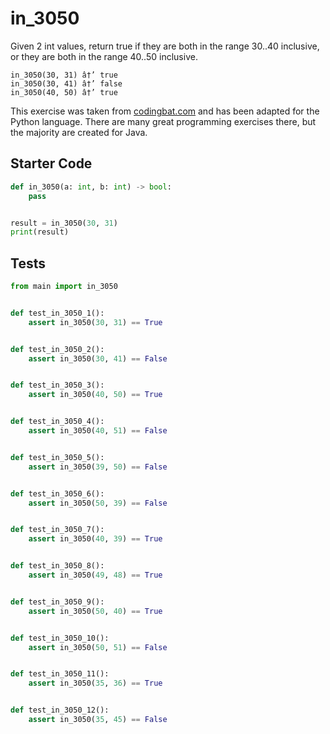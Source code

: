 # in_3050





Given 2 int values, return true if they are both in the range 30..40 inclusive, or they are both in the range 40..50 inclusive.

```
in_3050(30, 31) â†’ true
in_3050(30, 41) â†’ false
in_3050(40, 50) â†’ true
```

This exercise was taken from [codingbat.com](https://codingbat.com/prob/p132134) and has been adapted for the Python language. There are many great programming exercises there, but the majority are created for Java.

## Starter Code
```python
def in_3050(a: int, b: int) -> bool:
    pass


result = in_3050(30, 31)
print(result)
```

## Tests
```python
from main import in_3050


def test_in_3050_1():
    assert in_3050(30, 31) == True


def test_in_3050_2():
    assert in_3050(30, 41) == False


def test_in_3050_3():
    assert in_3050(40, 50) == True


def test_in_3050_4():
    assert in_3050(40, 51) == False


def test_in_3050_5():
    assert in_3050(39, 50) == False


def test_in_3050_6():
    assert in_3050(50, 39) == False


def test_in_3050_7():
    assert in_3050(40, 39) == True


def test_in_3050_8():
    assert in_3050(49, 48) == True


def test_in_3050_9():
    assert in_3050(50, 40) == True


def test_in_3050_10():
    assert in_3050(50, 51) == False


def test_in_3050_11():
    assert in_3050(35, 36) == True


def test_in_3050_12():
    assert in_3050(35, 45) == False
```
